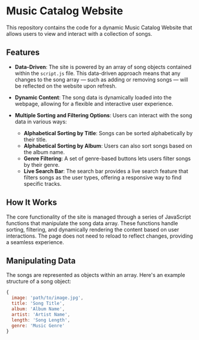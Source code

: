 # Music Catalog Website

This repository contains the code for a dynamic Music Catalog Website that allows users to view and interact with a collection of songs.

## Features

- **Data-Driven**: The site is powered by an array of song objects contained within the `script.js` file. This data-driven approach means that any changes to the song array — such as adding or removing songs — will be reflected on the website upon refresh.

- **Dynamic Content**: The song data is dynamically loaded into the webpage, allowing for a flexible and interactive user experience.

- **Multiple Sorting and Filtering Options**: Users can interact with the song data in various ways:
  - **Alphabetical Sorting by Title**: Songs can be sorted alphabetically by their title.
  - **Alphabetical Sorting by Album**: Users can also sort songs based on the album name.
  - **Genre Filtering**: A set of genre-based buttons lets users filter songs by their genre.
  - **Live Search Bar**: The search bar provides a live search feature that filters songs as the user types, offering a responsive way to find specific tracks.

## How It Works

The core functionality of the site is managed through a series of JavaScript functions that manipulate the song data array. These functions handle sorting, filtering, and dynamically rendering the content based on user interactions. The page does not need to reload to reflect changes, providing a seamless experience.

## Manipulating Data

The songs are represented as objects within an array. Here's an example structure of a song object:

```javascript
{
  image: 'path/to/image.jpg',
  title: 'Song Title',
  album: 'Album Name',
  artist: 'Artist Name',
  length: 'Song Length',
  genre: 'Music Genre'
}
